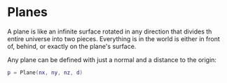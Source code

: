# Planes

A plane is like an infinite surface rotated in any direction that divides th entire universe into two pieces. Everything is in the world is either in front of, behind, or exactly on the plane's surface.

Any plane can be defined with just a normal and a distance to the origin:

```lua
p = Plane(nx, ny, nz, d)
```


